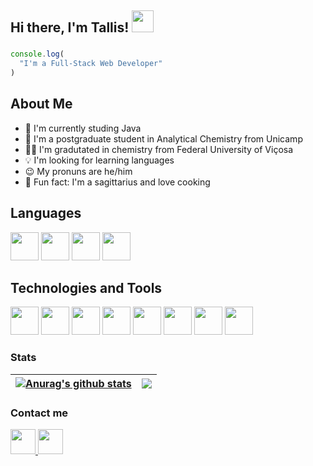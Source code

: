 <h2 align="left"> Hi there, I'm Tallis! <img src="https://raw.githubusercontent.com/MartinHeinz/MartinHeinz/master/wave.gif" width="35px"></h2>

###

<!--<img align="right" height="325" src="https://cdn4.iconfinder.com/data/icons/pop-scenes/1000/navigation___explore_space_exploration_astronaut_planets_planet-512.png"  />-->

###

```javascript
console.log(
  "I'm a Full-Stack Web Developer"
)
```

<h2 align="left">About Me</h2>

- 🚀  I'm currently studing Java
- 🧪  I'm a postgraduate student in Analytical Chemistry from Unicamp
- 👨‍🎓  I'm gradutated in chemistry from Federal University of Viçosa
- 💡  I'm looking for learning languages
- 😉  My pronuns are he/him 
- 🏹  Fun fact: I'm a sagittarius and love cooking

<h2 align="left">Languages</h2>
<div>
  <img height="45" src="https://cdn.jsdelivr.net/gh/devicons/devicon/icons/javascript/javascript-plain.svg" />
  <img height="45" src="https://cdn.jsdelivr.net/gh/devicons/devicon/icons/typescript/typescript-plain.svg" />
  <img height="45" src="https://cdn.jsdelivr.net/gh/devicons/devicon/icons/python/python-original.svg" />
  <img height="45" src="https://cdn.jsdelivr.net/gh/devicons/devicon/icons/julia/julia-original-wordmark.svg" />
</div>

<h2 align="left">Technologies and Tools</h2>
<div>
  <img height="45" src="https://cdn.jsdelivr.net/gh/devicons/devicon/icons/html5/html5-plain.svg" />
  <img height="45" src="https://cdn.jsdelivr.net/gh/devicons/devicon/icons/css3/css3-plain.svg" />
  <img height="45" src="https://cdn.jsdelivr.net/gh/devicons/devicon/icons/react/react-original.svg" />
  <img height="45" src="https://cdn.jsdelivr.net/gh/devicons/devicon/icons/nodejs/nodejs-plain.svg" />
  <img height="45" src="https://cdn.jsdelivr.net/gh/devicons/devicon/icons/express/express-original.svg" />
  <img height="45" src="https://cdn.jsdelivr.net/gh/devicons/devicon/icons/postgresql/postgresql-plain.svg" />
  <img height="45" src="https://cdn.jsdelivr.net/gh/devicons/devicon/icons/mongodb/mongodb-plain.svg" />
  <img height="45" src="https://cdn.jsdelivr.net/gh/devicons/devicon/icons/git/git-original.svg" />
</div>

### Stats

| <a href="https://github.com/anuraghazra/github-readme-stats"><img align="center" src="https://github-readme-stats.vercel.app/api?username=Tallispt&hide=stars&count_private=true&show_icons=true&theme=graywhite&hide_border=true" alt="Anurag's github stats" /></a> | <a href="https://github.com/anuraghazra/github-readme-stats"><img align="center" src="https://github-readme-stats.vercel.app/api/top-langs/?username=Tallispt&theme=graywhite&hide_border=true&layout=compact" /></a> |
| ------------- | ------------- |

### Contact me

  <a href="https://www.linkedin.com/in/tallis-tonon/">
  <img height="40" src="https://cdn2.iconfinder.com/data/icons/social-icon-3/512/social_style_3_in-306.png"/>
</a>
  <a href="mailto:tallispt@gmail.com">
  <img height="40" src="https://cdn4.iconfinder.com/data/icons/logos-brands-in-colors/48/google-gmail-512.png"/>
</a>

